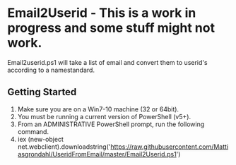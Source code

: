 # Email2Userid - This is a work in progress and some stuff might not work.
Email2userid.ps1 will take a list of email and convert them to userid's according to a namestandard.

## Getting Started
1. Make sure you are on a Win7-10 machine (32 or 64bit). 
2. You must be running a current version of PowerShell (v5+).
3. From an ADMINISTRATIVE PowerShell prompt, run the following command. 
4. iex (new-object net.webclient).downloadstring('https://raw.githubusercontent.com/Mattiasgrondahl/UseridFromEmail/master/Email2Userid.ps1')
